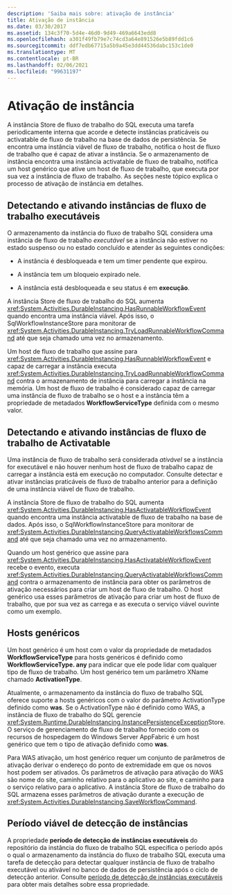```yaml
---
description: 'Saiba mais sobre: ativação de instância'
title: Ativação de instância
ms.date: 03/30/2017
ms.assetid: 134c3f70-5d4e-46d0-9d49-469a6643edd8
ms.openlocfilehash: a301f49fb79e7c74cd3a64e891526e5b89fdd1c6
ms.sourcegitcommit: ddf7edb67715a5b9a45e3dd44536dabc153c1de0
ms.translationtype: MT
ms.contentlocale: pt-BR
ms.lasthandoff: 02/06/2021
ms.locfileid: "99631197"
---
```

# <a name="instance-activation"></a>Ativação de instância

A instância Store de fluxo de trabalho do SQL executa uma tarefa periodicamente interna que acorde e detecte instâncias praticáveis ou activatable de fluxo de trabalho na base de dados de persistência. Se encontra uma instância viável de fluxo de trabalho, notifica o host de fluxo de trabalho que é capaz de ativar a instância. Se o armazenamento de instância encontra uma instância activatable de fluxo de trabalho, notifica um host genérico que ative um host de fluxo de trabalho, que executa por sua vez a instância de fluxo de trabalho. As seções neste tópico explica o processo de ativação de instância em detalhes.  
  
## <a name="detecting-and-activating-runnable-workflow-instances"></a><a name="RunnableSection"></a> Detectando e ativando instâncias de fluxo de trabalho executáveis  

 O armazenamento da instância do fluxo de trabalho SQL considera uma instância de fluxo de trabalho *executável* se a instância não estiver no estado suspenso ou no estado concluído e atender às seguintes condições:  
  
- A instância é desbloqueada e tem um timer pendente que expirou.  
  
- A instância tem um bloqueio expirado nele.  
  
- A instância está desbloqueada e seu status é em **execução**.  
  
 A instância Store de fluxo de trabalho do SQL aumenta <xref:System.Activities.DurableInstancing.HasRunnableWorkflowEvent> quando encontra uma instância viável. Após isso, o SqlWorkflowInstanceStore para monitorar de <xref:System.Activities.DurableInstancing.TryLoadRunnableWorkflowCommand> até que seja chamado uma vez no armazenamento.  
  
 Um host de fluxo de trabalho que assine para <xref:System.Activities.DurableInstancing.HasRunnableWorkflowEvent> e capaz de carregar a instância executa <xref:System.Activities.DurableInstancing.TryLoadRunnableWorkflowCommand> contra o armazenamento de instância para carregar a instância na memória. Um host de fluxo de trabalho é considerado capaz de carregar uma instância de fluxo de trabalho se o host e a instância têm a propriedade de metadados **WorkflowServiceType** definida com o mesmo valor.  
  
## <a name="detecting-and-activating-activatable-workflow-instances"></a>Detectando e ativando instâncias de fluxo de trabalho de Activatable  

 Uma instância de fluxo de trabalho será considerada *ativável* se a instância for executável e não houver nenhum host de fluxo de trabalho capaz de carregar a instância está em execução no computador. Consulte detectar e ativar instâncias praticáveis de fluxo de trabalho anterior para a definição de uma instância viável de fluxo de trabalho.  
  
 A instância Store de fluxo de trabalho do SQL aumenta <xref:System.Activities.DurableInstancing.HasActivatableWorkflowEvent> quando encontra uma instância activatable de fluxo de trabalho na base de dados. Após isso, o SqlWorkflowInstanceStore para monitorar de <xref:System.Activities.DurableInstancing.QueryActivatableWorkflowsCommand> até que seja chamado uma vez no armazenamento.  
  
 Quando um host genérico que assine para <xref:System.Activities.DurableInstancing.HasActivatableWorkflowEvent> recebe o evento, executa <xref:System.Activities.DurableInstancing.QueryActivatableWorkflowsCommand> contra o armazenamento de instância para obter os parâmetros de ativação necessários para criar um host de fluxo de trabalho. O host genérico usa esses parâmetros de ativação para criar um host de fluxo de trabalho, que por sua vez as carrega e as executa o serviço viável ouvinte como um exemplo.  
  
## <a name="generic-hosts"></a>Hosts genéricos  

 Um host genérico é um host com o valor da propriedade de metadados **WorkflowServiceType** para hosts genéricos é definido como **WorkflowServiceType. any** para indicar que ele pode lidar com qualquer tipo de fluxo de trabalho. Um host genérico tem um parâmetro XName chamado **ActivationType**.  
  
 Atualmente, o armazenamento da instância do fluxo de trabalho SQL oferece suporte a hosts genéricos com o valor do parâmetro ActivationType definido como **was**. Se o ActivationType não é definido como WAS, a instância de fluxo de trabalho do SQL gerencie <xref:System.Runtime.DurableInstancing.InstancePersistenceException>Store. O serviço de gerenciamento de fluxo de trabalho fornecido com os recursos de hospedagem do Windows Server AppFabric é um host genérico que tem o tipo de ativação definido como **was**.  
  
 Para WAS ativação, um host genérico requer um conjunto de parâmetros de ativação derivar o endereço do ponto de extremidade em que os novos host podem ser ativados. Os parâmetros de ativação para ativação do WAS são nome do site, caminho relativo para o aplicativo ao site, e caminho para o serviço relativo para o aplicativo. A instância Store de fluxo de trabalho do SQL armazena esses parâmetros de ativação durante a execução de <xref:System.Activities.DurableInstancing.SaveWorkflowCommand>.  
  
## <a name="runnable-instances-detection-period"></a>Período viável de detecção de instâncias  

 A propriedade **período de detecção de instâncias executáveis** do repositório da instância do fluxo de trabalho SQL especifica o período após o qual o armazenamento da instância do fluxo de trabalho SQL executa uma tarefa de detecção para detectar qualquer instância de fluxo de trabalho executável ou ativável no banco de dados de persistência após o ciclo de detecção anterior. Consulte [período de detecção de instâncias executáveis](runnable-instances-detection-period.md) para obter mais detalhes sobre essa propriedade.

